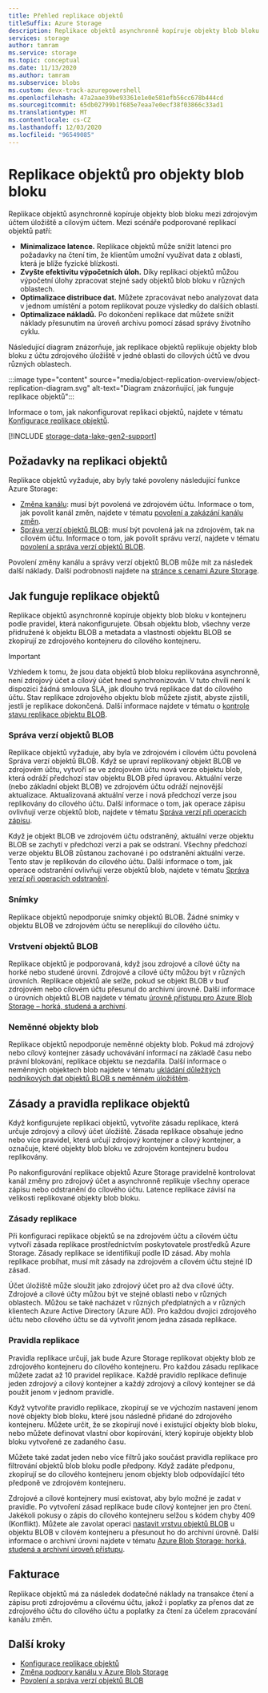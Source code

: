 ```yaml
---
title: Přehled replikace objektů
titleSuffix: Azure Storage
description: Replikace objektů asynchronně kopíruje objekty blob bloku mezi zdrojovým účtem úložiště a cílovým účtem. Replikaci objektů můžete použít k minimalizaci latence při čtení požadavků, ke zvýšení efektivity výpočetních úloh, k optimalizaci distribuce dat a k minimalizaci nákladů.
services: storage
author: tamram
ms.service: storage
ms.topic: conceptual
ms.date: 11/13/2020
ms.author: tamram
ms.subservice: blobs
ms.custom: devx-track-azurepowershell
ms.openlocfilehash: 47a2aae39be93361e1e0e581efb56cc678b444cd
ms.sourcegitcommit: 65db02799b1f685e7eaa7e0ecf38f03866c33ad1
ms.translationtype: MT
ms.contentlocale: cs-CZ
ms.lasthandoff: 12/03/2020
ms.locfileid: "96549085"
---
```

# <a name="object-replication-for-block-blobs"></a>Replikace objektů pro objekty blob bloku

Replikace objektů asynchronně kopíruje objekty blob bloku mezi zdrojovým účtem úložiště a cílovým účtem. Mezi scénáře podporované replikací objektů patří:

- **Minimalizace latence.** Replikace objektů může snížit latenci pro požadavky na čtení tím, že klientům umožní využívat data z oblasti, která je blíže fyzické blízkosti.
- **Zvyšte efektivitu výpočetních úloh.** Díky replikaci objektů můžou výpočetní úlohy zpracovat stejné sady objektů blob bloku v různých oblastech.
- **Optimalizace distribuce dat.** Můžete zpracovávat nebo analyzovat data v jednom umístění a potom replikovat pouze výsledky do dalších oblastí.
- **Optimalizace nákladů.** Po dokončení replikace dat můžete snížit náklady přesunutím na úroveň archivu pomocí zásad správy životního cyklu.

Následující diagram znázorňuje, jak replikace objektů replikuje objekty blob bloku z účtu zdrojového úložiště v jedné oblasti do cílových účtů ve dvou různých oblastech.

:::image type="content" source="media/object-replication-overview/object-replication-diagram.svg" alt-text="Diagram znázorňující, jak funguje replikace objektů":::

Informace o tom, jak nakonfigurovat replikaci objektů, najdete v tématu [Konfigurace replikace objektů](object-replication-configure.md).

[!INCLUDE [storage-data-lake-gen2-support](../../../includes/storage-data-lake-gen2-support.md)]

## <a name="prerequisites-for-object-replication"></a>Požadavky na replikaci objektů

Replikace objektů vyžaduje, aby byly také povoleny následující funkce Azure Storage:

- [Změna kanálu](storage-blob-change-feed.md): musí být povolená ve zdrojovém účtu. Informace o tom, jak povolit kanál změn, najdete v tématu [povolení a zakázání kanálu změn](storage-blob-change-feed.md#enable-and-disable-the-change-feed).
- [Správa verzí objektů BLOB](versioning-overview.md): musí být povolená jak na zdrojovém, tak na cílovém účtu. Informace o tom, jak povolit správu verzí, najdete v tématu [povolení a správa verzí objektů BLOB](versioning-enable.md).

Povolení změny kanálu a správy verzí objektů BLOB může mít za následek další náklady. Další podrobnosti najdete na [stránce s cenami Azure Storage](https://azure.microsoft.com/pricing/details/storage/).

## <a name="how-object-replication-works"></a>Jak funguje replikace objektů

Replikace objektů asynchronně kopíruje objekty blob bloku v kontejneru podle pravidel, která nakonfigurujete. Obsah objektu blob, všechny verze přidružené k objektu BLOB a metadata a vlastnosti objektu BLOB se zkopírují ze zdrojového kontejneru do cílového kontejneru.

> [!IMPORTANT]
> Vzhledem k tomu, že jsou data objektů blob bloku replikována asynchronně, není zdrojový účet a cílový účet hned synchronizován. V tuto chvíli není k dispozici žádná smlouva SLA, jak dlouho trvá replikace dat do cílového účtu. Stav replikace zdrojového objektu blob můžete zjistit, abyste zjistili, jestli je replikace dokončená. Další informace najdete v tématu o [kontrole stavu replikace objektu BLOB](object-replication-configure.md#check-the-replication-status-of-a-blob).

### <a name="blob-versioning"></a>Správa verzí objektů BLOB

Replikace objektů vyžaduje, aby byla ve zdrojovém i cílovém účtu povolená Správa verzí objektů BLOB. Když se upraví replikovaný objekt BLOB ve zdrojovém účtu, vytvoří se ve zdrojovém účtu nová verze objektu blob, která odráží předchozí stav objektu BLOB před úpravou. Aktuální verze (nebo základní objekt BLOB) ve zdrojovém účtu odráží nejnovější aktualizace. Aktualizovaná aktuální verze i nová předchozí verze jsou replikovány do cílového účtu. Další informace o tom, jak operace zápisu ovlivňují verze objektů blob, najdete v tématu [Správa verzí při operacích zápisu](versioning-overview.md#versioning-on-write-operations).

Když je objekt BLOB ve zdrojovém účtu odstraněný, aktuální verze objektu BLOB se zachytí v předchozí verzi a pak se odstraní. Všechny předchozí verze objektu BLOB zůstanou zachované i po odstranění aktuální verze. Tento stav je replikován do cílového účtu. Další informace o tom, jak operace odstranění ovlivňují verze objektů blob, najdete v tématu [Správa verzí při operacích odstranění](versioning-overview.md#versioning-on-delete-operations).

### <a name="snapshots"></a>Snímky

Replikace objektů nepodporuje snímky objektů BLOB. Žádné snímky v objektu BLOB ve zdrojovém účtu se nereplikují do cílového účtu.

### <a name="blob-tiering"></a>Vrstvení objektů BLOB

Replikace objektů je podporovaná, když jsou zdrojové a cílové účty na horké nebo studené úrovni. Zdrojové a cílové účty můžou být v různých úrovních. Replikace objektů ale selže, pokud se objekt BLOB v buď zdrojovém nebo cílovém účtu přesunul do archivní úrovně. Další informace o úrovních objektů BLOB najdete v tématu [úrovně přístupu pro Azure Blob Storage – horká, studená a archivní](storage-blob-storage-tiers.md).

### <a name="immutable-blobs"></a>Neměnné objekty blob

Replikace objektů nepodporuje neměnné objekty blob. Pokud má zdrojový nebo cílový kontejner zásady uchovávání informací na základě času nebo právní blokování, replikace objektu se nezdařila. Další informace o neměnných objektech blob najdete v tématu [ukládání důležitých podnikových dat objektů BLOB s neměnném úložištěm](storage-blob-immutable-storage.md).

## <a name="object-replication-policies-and-rules"></a>Zásady a pravidla replikace objektů

Když konfigurujete replikaci objektů, vytvoříte zásadu replikace, která určuje zdrojový a cílový účet úložiště. Zásada replikace obsahuje jedno nebo více pravidel, která určují zdrojový kontejner a cílový kontejner, a označuje, které objekty blob bloku ve zdrojovém kontejneru budou replikovány.

Po nakonfigurování replikace objektů Azure Storage pravidelně kontrolovat kanál změny pro zdrojový účet a asynchronně replikuje všechny operace zápisu nebo odstranění do cílového účtu. Latence replikace závisí na velikosti replikované objekty blob bloku.

### <a name="replication-policies"></a>Zásady replikace

Při konfiguraci replikace objektů se na zdrojovém účtu a cílovém účtu vytvoří zásada replikace prostřednictvím poskytovatele prostředků Azure Storage. Zásady replikace se identifikují podle ID zásad. Aby mohla replikace probíhat, musí mít zásady na zdrojovém a cílovém účtu stejné ID zásad.

Účet úložiště může sloužit jako zdrojový účet pro až dva cílové účty. Zdrojové a cílové účty můžou být ve stejné oblasti nebo v různých oblastech. Můžou se také nacházet v různých předplatných a v různých klientech Azure Active Directory (Azure AD). Pro každou dvojici zdrojového účtu nebo cílového účtu se dá vytvořit jenom jedna zásada replikace.

### <a name="replication-rules"></a>Pravidla replikace

Pravidla replikace určují, jak bude Azure Storage replikovat objekty blob ze zdrojového kontejneru do cílového kontejneru. Pro každou zásadu replikace můžete zadat až 10 pravidel replikace. Každé pravidlo replikace definuje jeden zdrojový a cílový kontejner a každý zdrojový a cílový kontejner se dá použít jenom v jednom pravidle.

Když vytvoříte pravidlo replikace, zkopírují se ve výchozím nastavení jenom nové objekty blob bloku, které jsou následně přidané do zdrojového kontejneru. Můžete určit, že se zkopírují nové i existující objekty blob bloku, nebo můžete definovat vlastní obor kopírování, který kopíruje objekty blob bloku vytvořené ze zadaného času.

Můžete také zadat jeden nebo více filtrů jako součást pravidla replikace pro filtrování objektů blob bloku podle předpony. Když zadáte předponu, zkopírují se do cílového kontejneru jenom objekty blob odpovídající této předponě ve zdrojovém kontejneru.

Zdrojové a cílové kontejnery musí existovat, aby bylo možné je zadat v pravidle. Po vytvoření zásad replikace bude cílový kontejner jen pro čtení. Jakékoli pokusy o zápis do cílového kontejneru selžou s kódem chyby 409 (Konflikt). Můžete ale zavolat operaci [nastavit vrstvu objektů BLOB](/rest/api/storageservices/set-blob-tier) u objektu BLOB v cílovém kontejneru a přesunout ho do archivní úrovně. Další informace o archivní úrovni najdete v tématu [Azure Blob Storage: horká, studená a archivní úroveň přístupu](storage-blob-storage-tiers.md#archive-access-tier).

## <a name="billing"></a>Fakturace

Replikace objektů má za následek dodatečné náklady na transakce čtení a zápisu proti zdrojovému a cílovému účtu, jakož i poplatky za přenos dat ze zdrojového účtu do cílového účtu a poplatky za čtení za účelem zpracování kanálu změn.

## <a name="next-steps"></a>Další kroky

- [Konfigurace replikace objektů](object-replication-configure.md)
- [Změna podpory kanálu v Azure Blob Storage](storage-blob-change-feed.md)
- [Povolení a správa verzí objektů BLOB](versioning-enable.md)
